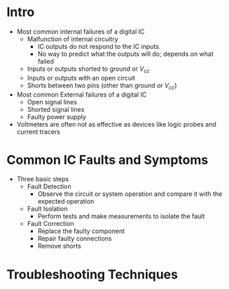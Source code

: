 # Intro

- Most common internal failures of a digital IC
	- Malfunction of internal circuitry
		- IC outputs do not respond to the IC inputs.
		- No way to predict what the outputs will do; depends on what failed
	- Inputs or outputs shorted to ground or $V_{cc}$ 
	- Inputs or outputs with an open circuit
	- Shorts between two pins (other than ground or $V_{cc})$ 
- Most common External failures of a digital IC
	- Open signal lines
	- Shorted signal lines
	- Faulty power supply
- Voltmeters are often not as effective as devices like logic probes and current tracers

# Common IC Faults and Symptoms

- Three basic steps
	- Fault Detection
		- Observe the circuit or system operation and compare it with the expected operation
	- Fault Isolation
		- Perform tests and make measurements to isolate the fault
	- Fault Correction
		- Replace the faulty component
		- Repair faulty connections
		- Remove shorts 



# Troubleshooting Techniques



